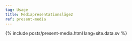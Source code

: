 ```yaml
---
tag: Usage
title: Mediapresentationsläge2
ref: present-media
---
```


{% include posts/present-media.html lang=site.data.sv %}
